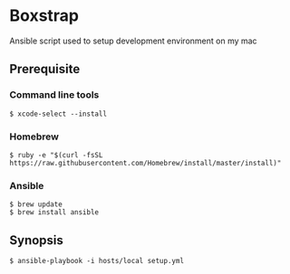 # Boxstrap
Ansible script used to setup development environment on my mac

## Prerequisite
### Command line tools

    $ xcode-select --install

### Homebrew

    $ ruby -e "$(curl -fsSL https://raw.githubusercontent.com/Homebrew/install/master/install)"

### Ansible

    $ brew update
    $ brew install ansible

## Synopsis

    $ ansible-playbook -i hosts/local setup.yml
